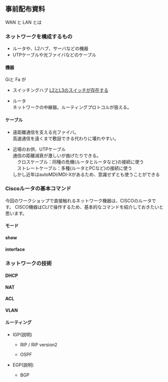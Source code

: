 ## 事前配布資料

WAN と LAN とは

### ネットワークを構成するもの

- ルータや、L2ハブ、サーバなどの機器
- UTPケーブルや光ファイバなどのケーブル

#### 機器
Giと Fa が
- スイッチングハブ
    [L2とL3のスイッチが存在する](https://www.cisco.com/c/m/ja_jp/products/switches/lan-switches.html#~stickynav=1)

- ルータ  
    ネットワークの中継器。ルーティングプロトコルが扱える。

#### ケーブル
- 遠距離通信を支える光ファイバ。  
    高速通信を遠くまで敷設できる代わりに壊れやすい。  
  
- 近場のお供、UTPケーブル  
    通信の距離減衰が激しいが曲げたりできる。  
    　クロスケーブル：同種の危機(ルータとルータなど)の接続に使う  
    　ストレートケーブル：多種(ルータとPCなど)の接続に使う  
    しかし近年はautoMDI/MDI-Xがあるため、意識せずとも使うことができる  

### Ciscoルータの基本コマンド
今回のワークショップで直接触れるネットワーク機器は、CISCOのルータです。
CISCO機器はCLIで操作するため、基本的なコマンドを紹介しておきたいと思います。

#### モード

#### show 

#### interface


### ネットワークの技術
  
#### DHCP

#### NAT

#### ACL


#### VLAN


#### ルーティング
- IGP(説明)
    - RIP / RIP version2

    - OSPF

- EGP(説明)
    - BGP